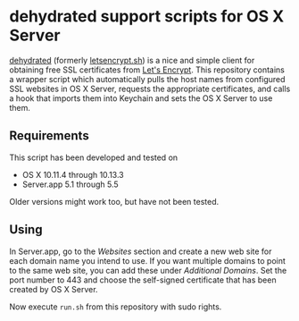 # dehydrated support scripts for OS X Server

[dehydrated](https://github.com/lukas2511/dehydrated) (formerly [letsencrypt.sh](https://github.com/lukas2511/letsencrypt.sh)) is a nice and simple client for obtaining free SSL certificates from [Let's Encrypt](https://letsencrypt.org).
This repository contains a wrapper script which automatically pulls the host names from configured SSL websites in OS X Server, requests the appropriate certificates, and calls a hook that imports them into Keychain and sets the OS X Server to use them.

## Requirements
This script has been developed and tested on
- OS X 10.11.4 through 10.13.3
- Server.app 5.1 through 5.5

Older versions might work too, but have not been tested.

## Using
In Server.app, go to the _Websites_ section and create a new web site for each domain name you intend to use.
If you want multiple domains to point to the same web site, you can add these under _Additional Domains_.
Set the port number to 443 and choose the self-signed certificate that has been created by OS X Server.

Now execute `run.sh` from this repository with sudo rights.
